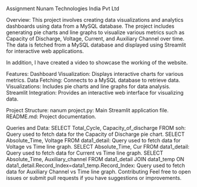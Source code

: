 Assignment
Nunam Technologies India Pvt Ltd

Overview:
This project involves creating data visualizations and analytics dashboards using data from a MySQL database. 
The project includes generating pie charts and line graphs to visualize various metrics such as Capacity of Discharge, Voltage, Current, and Auxiliary Channel over time. 
The data is fetched from a MySQL database and displayed using Streamlit for interactive web applications.

In addition, I have created a video to showcase the working of the website.

Features:
Dashboard Visualization: Displays interactive charts for various metrics.
Data Fetching: Connects to a MySQL database to retrieve data.
Visualizations: Includes pie charts and line graphs for data analysis.
Streamlit Integration: Provides an interactive web interface for visualizing data.

Project Structure:
nanum project.py: Main Streamlit application file.
README.md: Project documentation.

Queries and Data:
SELECT Total_Cycle, Capacity_of_discharge FROM soh: Query used to fetch data for the Capacity of Discharge pie chart.
SELECT Absolute_Time, Voltage FROM data1_detail: Query used to fetch data for Voltage vs Time line graph.
SELECT Absolute_Time, Cur FROM data1_detail: Query used to fetch data for Current vs Time line graph.
SELECT Absolute_Time, Auxiliary_channel FROM data1_detail JOIN data1_temp ON data1_detail.Record_Index=data1_temp.Record_Index: Query used to fetch data for Auxiliary Channel vs Time line graph.
Contributing
Feel free to open issues or submit pull requests if you have suggestions or improvements.
